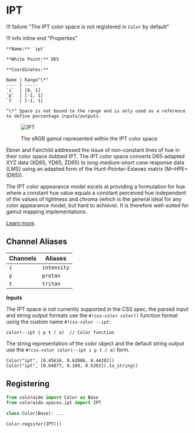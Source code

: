 # IPT

!!! failure "The IPT color space is not registered in `Color` by default"

<div class="info-container" markdown>
!!! info inline end "Properties"

    **Name:** `ipt`

    **White Point:** D65

    **Coordinates:**

    Name | Range^\*^
    ---- | -----
    `i`  | [0, 1]
    `p`  | [-1, 1]
    `t`  | [-1, 1]

    ^\*^ Space is not bound to the range and is only used as a reference to define percentage inputs/outputs.

<figure markdown>

![IPT](../images/ipt-3d.png)

<figcaption markdown>
The sRGB gamut represented within the IPT color space.
</figcaption>
</figure>

Ebner and Fairchild addressed the issue of non-constant lines of hue in their color space dubbed IPT. The IPT color
space converts D65-adapted XYZ data (XD65, YD65, ZD65) to long-medium-short cone response data (LMS) using an adapted
form of the Hunt-Pointer-Estevez matrix (M~HPE~(D65)).

The IPT color appearance model excels at providing a formulation for hue where a constant hue value equals a constant
perceived hue independent of the values of lightness and chroma (which is the general ideal for any color appearance
model, but hard to achieve). It is therefore well-suited for gamut mapping implementations.

[Learn more](https://www.researchgate.net/publication/21677980_Development_and_Testing_of_a_Color_Space_IPT_with_Improved_Hue_Uniformity.).
</div>

## Channel Aliases

Channels | Aliases
-------- | -------
`i`      | `intensity`
`p`      | `protan`
`t`      | `tritan`

**Inputs**

The IPT space is not currently supported in the CSS spec, the parsed input and string output formats use the
`#!css-color color()` function format using the custom name `#!css-color --ipt`:

```css-color
color(--ipt i p t / a)  // Color function
```

The string representation of the color object and the default string output use the
`#!css-color color(--ipt i p t / a)` form.

```playground
Color("ipt", [0.45616, 0.62086, 0.44282])
Color("ipt", [0.64877, 0.189, 0.5303]).to_string()
```

## Registering

```py
from coloraide import Color as Base
from coloraide.spaces.ipt import IPT

class Color(Base): ...

Color.register(IPT())
```
